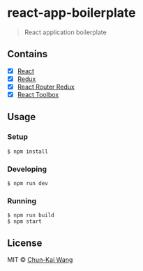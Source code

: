 # react-app-boilerplate

> React application boilerplate

## Contains

- [x] [React](https://facebook.github.io/react/)
- [x] [Redux](https://github.com/reactjs/redux)
- [x] [React Router Redux](https://github.com/reactjs/react-router-redux)
- [x] [React Toolbox](https://github.com/react-toolbox/react-toolbox)

## Usage

### Setup

```
$ npm install
```

### Developing

```
$ npm run dev
```

### Running

```
$ npm run build
$ npm start
```

## License

MIT © [Chun-Kai Wang](https://github.com/chunkai1312)